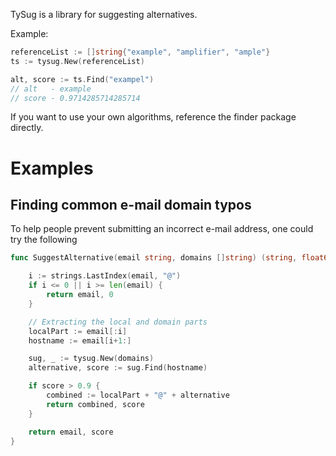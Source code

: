 TySug is a library for suggesting alternatives.

Example:
```go
referenceList := []string{"example", "amplifier", "ample"}
ts := tysug.New(referenceList)

alt, score := ts.Find("exampel")
// alt   - example
// score - 0.9714285714285714 
```

If you want to use your own algorithms, reference the finder package directly.

# Examples
## Finding common e-mail domain typos
To help people prevent submitting an incorrect e-mail address, one could try the following

```go
func SuggestAlternative(email string, domains []string) (string, float64) {

	i := strings.LastIndex(email, "@")
	if i <= 0 || i >= len(email) {
		return email, 0
	}

	// Extracting the local and domain parts
	localPart := email[:i]
	hostname := email[i+1:]

	sug, _ := tysug.New(domains)
	alternative, score := sug.Find(hostname)

	if score > 0.9 {
		combined := localPart + "@" + alternative
		return combined, score
	}

	return email, score
}

```